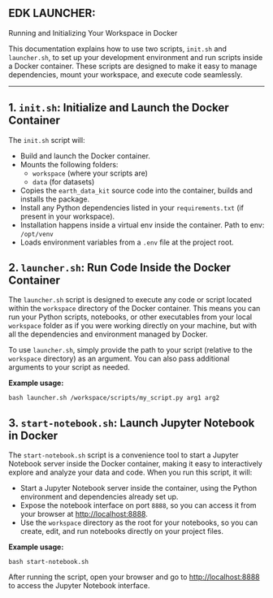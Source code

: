 ## EDK LAUNCHER:
Running and Initializing Your Workspace in Docker

This documentation explains how to use two scripts, `init.sh` and `launcher.sh`, to set up your development environment and run scripts inside a Docker container. These scripts are designed to make it easy to manage dependencies, mount your workspace, and execute code seamlessly.

---

## 1. `init.sh`: Initialize and Launch the Docker Container

The `init.sh` script will:

- Build and launch the Docker container.
- Mounts the following folders:
  - `workspace` (where your scripts are)
  - `data` (for datasets)
- Copies the `earth_data_kit` source code into the container, builds and installs the package.
- Install any Python dependencies listed in your `requirements.txt` (if present in your workspace).
- Installation happens inside a virtual env inside the container. Path to env: `/opt/venv`
- Loads environment variables from a `.env` file at the project root.

## 2. `launcher.sh`: Run Code Inside the Docker Container

The `launcher.sh` script is designed to execute any code or script located within the `workspace` directory of the Docker container. This means you can run your Python scripts, notebooks, or other executables from your local `workspace` folder as if you were working directly on your machine, but with all the dependencies and environment managed by Docker.

To use `launcher.sh`, simply provide the path to your script (relative to the `workspace` directory) as an argument. You can also pass additional arguments to your script as needed.

**Example usage:**

`bash launcher.sh /workspace/scripts/my_script.py arg1 arg2`

## 3. `start-notebook.sh`: Launch Jupyter Notebook in Docker

The `start-notebook.sh` script is a convenience tool to start a Jupyter Notebook server inside the Docker container, making it easy to interactively explore and analyze your data and code. When you run this script, it will:

- Start a Jupyter Notebook server inside the container, using the Python environment and dependencies already set up.
- Expose the notebook interface on port `8888`, so you can access it from your browser at [http://localhost:8888](http://localhost:8888).
- Use the `workspace` directory as the root for your notebooks, so you can create, edit, and run notebooks directly on your project files.

**Example usage:**

`bash start-notebook.sh`

After running the script, open your browser and go to [http://localhost:8888](http://localhost:8888) to access the Jupyter Notebook interface.